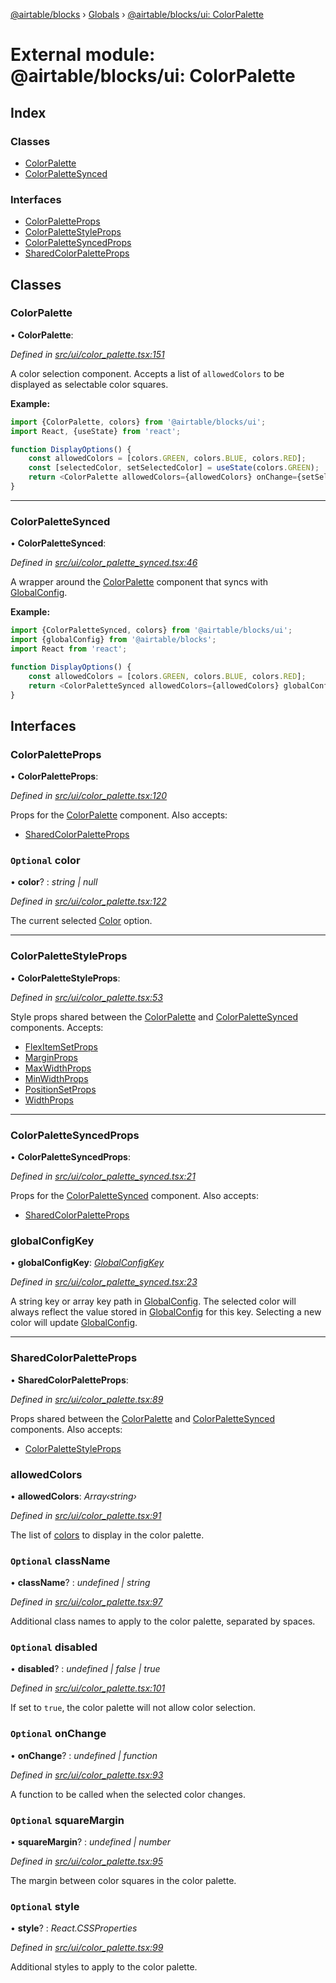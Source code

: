 [@airtable/blocks](../README.md) › [Globals](../globals.md) ›
[@airtable/blocks/ui: ColorPalette](_airtable_blocks_ui__colorpalette.md)

# External module: @airtable/blocks/ui: ColorPalette

## Index

### Classes

-   [ColorPalette](_airtable_blocks_ui__colorpalette.md#colorpalette)
-   [ColorPaletteSynced](_airtable_blocks_ui__colorpalette.md#colorpalettesynced)

### Interfaces

-   [ColorPaletteProps](_airtable_blocks_ui__colorpalette.md#colorpaletteprops)
-   [ColorPaletteStyleProps](_airtable_blocks_ui__colorpalette.md#colorpalettestyleprops)
-   [ColorPaletteSyncedProps](_airtable_blocks_ui__colorpalette.md#colorpalettesyncedprops)
-   [SharedColorPaletteProps](_airtable_blocks_ui__colorpalette.md#sharedcolorpaletteprops)

## Classes

### ColorPalette

• **ColorPalette**:

_Defined in
[src/ui/color_palette.tsx:151](https://github.com/airtable/blocks/blob/@airtable/blocks@0.0.35/packages/sdk/src/ui/color_palette.tsx#L151)_

A color selection component. Accepts a list of `allowedColors` to be displayed as selectable color
squares.

**Example:**

```js
import {ColorPalette, colors} from '@airtable/blocks/ui';
import React, {useState} from 'react';

function DisplayOptions() {
    const allowedColors = [colors.GREEN, colors.BLUE, colors.RED];
    const [selectedColor, setSelectedColor] = useState(colors.GREEN);
    return <ColorPalette allowedColors={allowedColors} onChange={setSelectedColor} />;
}
```

---

### ColorPaletteSynced

• **ColorPaletteSynced**:

_Defined in
[src/ui/color_palette_synced.tsx:46](https://github.com/airtable/blocks/blob/@airtable/blocks@0.0.35/packages/sdk/src/ui/color_palette_synced.tsx#L46)_

A wrapper around the [ColorPalette](_airtable_blocks_ui__colorpalette.md#colorpalette) component
that syncs with [GlobalConfig](_airtable_blocks__globalconfig.md#globalconfig).

**Example:**

```js
import {ColorPaletteSynced, colors} from '@airtable/blocks/ui';
import {globalConfig} from '@airtable/blocks';
import React from 'react';

function DisplayOptions() {
    const allowedColors = [colors.GREEN, colors.BLUE, colors.RED];
    return <ColorPaletteSynced allowedColors={allowedColors} globalConfigKey="displayColor" />;
}
```

## Interfaces

### ColorPaletteProps

• **ColorPaletteProps**:

_Defined in
[src/ui/color_palette.tsx:120](https://github.com/airtable/blocks/blob/@airtable/blocks@0.0.35/packages/sdk/src/ui/color_palette.tsx#L120)_

Props for the [ColorPalette](_airtable_blocks_ui__colorpalette.md#colorpalette) component. Also
accepts:

-   [SharedColorPaletteProps](_airtable_blocks_ui__colorpalette.md#sharedcolorpaletteprops)

### `Optional` color

• **color**? : _string | null_

_Defined in
[src/ui/color_palette.tsx:122](https://github.com/airtable/blocks/blob/@airtable/blocks@0.0.35/packages/sdk/src/ui/color_palette.tsx#L122)_

The current selected [Color](_airtable_blocks_ui__colors.md#color) option.

---

### ColorPaletteStyleProps

• **ColorPaletteStyleProps**:

_Defined in
[src/ui/color_palette.tsx:53](https://github.com/airtable/blocks/blob/@airtable/blocks@0.0.35/packages/sdk/src/ui/color_palette.tsx#L53)_

Style props shared between the [ColorPalette](_airtable_blocks_ui__colorpalette.md#colorpalette) and
[ColorPaletteSynced](_airtable_blocks_ui__colorpalette.md#colorpalettesynced) components. Accepts:

-   [FlexItemSetProps](_airtable_blocks_ui_system__flex_item.md#flexitemsetprops)
-   [MarginProps](_airtable_blocks_ui_system__spacing.md#marginprops)
-   [MaxWidthProps](_airtable_blocks_ui_system__dimensions.md#maxwidthprops)
-   [MinWidthProps](_airtable_blocks_ui_system__dimensions.md#minwidthprops)
-   [PositionSetProps](_airtable_blocks_ui_system__position.md#positionsetprops)
-   [WidthProps](_airtable_blocks_ui_system__dimensions.md#widthprops)

---

### ColorPaletteSyncedProps

• **ColorPaletteSyncedProps**:

_Defined in
[src/ui/color_palette_synced.tsx:21](https://github.com/airtable/blocks/blob/@airtable/blocks@0.0.35/packages/sdk/src/ui/color_palette_synced.tsx#L21)_

Props for the [ColorPaletteSynced](_airtable_blocks_ui__colorpalette.md#colorpalettesynced)
component. Also accepts:

-   [SharedColorPaletteProps](_airtable_blocks_ui__colorpalette.md#sharedcolorpaletteprops)

### globalConfigKey

• **globalConfigKey**: _[GlobalConfigKey](_airtable_blocks__globalconfig.md#globalconfigkey)_

_Defined in
[src/ui/color_palette_synced.tsx:23](https://github.com/airtable/blocks/blob/@airtable/blocks@0.0.35/packages/sdk/src/ui/color_palette_synced.tsx#L23)_

A string key or array key path in [GlobalConfig](_airtable_blocks__globalconfig.md#globalconfig).
The selected color will always reflect the value stored in
[GlobalConfig](_airtable_blocks__globalconfig.md#globalconfig) for this key. Selecting a new color
will update [GlobalConfig](_airtable_blocks__globalconfig.md#globalconfig).

---

### SharedColorPaletteProps

• **SharedColorPaletteProps**:

_Defined in
[src/ui/color_palette.tsx:89](https://github.com/airtable/blocks/blob/@airtable/blocks@0.0.35/packages/sdk/src/ui/color_palette.tsx#L89)_

Props shared between the [ColorPalette](_airtable_blocks_ui__colorpalette.md#colorpalette) and
[ColorPaletteSynced](_airtable_blocks_ui__colorpalette.md#colorpalettesynced) components. Also
accepts:

-   [ColorPaletteStyleProps](_airtable_blocks_ui__colorpalette.md#colorpalettestyleprops)

### allowedColors

• **allowedColors**: _Array‹string›_

_Defined in
[src/ui/color_palette.tsx:91](https://github.com/airtable/blocks/blob/@airtable/blocks@0.0.35/packages/sdk/src/ui/color_palette.tsx#L91)_

The list of [colors](_airtable_blocks_ui__colors.md#color) to display in the color palette.

### `Optional` className

• **className**? : _undefined | string_

_Defined in
[src/ui/color_palette.tsx:97](https://github.com/airtable/blocks/blob/@airtable/blocks@0.0.35/packages/sdk/src/ui/color_palette.tsx#L97)_

Additional class names to apply to the color palette, separated by spaces.

### `Optional` disabled

• **disabled**? : _undefined | false | true_

_Defined in
[src/ui/color_palette.tsx:101](https://github.com/airtable/blocks/blob/@airtable/blocks@0.0.35/packages/sdk/src/ui/color_palette.tsx#L101)_

If set to `true`, the color palette will not allow color selection.

### `Optional` onChange

• **onChange**? : _undefined | function_

_Defined in
[src/ui/color_palette.tsx:93](https://github.com/airtable/blocks/blob/@airtable/blocks@0.0.35/packages/sdk/src/ui/color_palette.tsx#L93)_

A function to be called when the selected color changes.

### `Optional` squareMargin

• **squareMargin**? : _undefined | number_

_Defined in
[src/ui/color_palette.tsx:95](https://github.com/airtable/blocks/blob/@airtable/blocks@0.0.35/packages/sdk/src/ui/color_palette.tsx#L95)_

The margin between color squares in the color palette.

### `Optional` style

• **style**? : _React.CSSProperties_

_Defined in
[src/ui/color_palette.tsx:99](https://github.com/airtable/blocks/blob/@airtable/blocks@0.0.35/packages/sdk/src/ui/color_palette.tsx#L99)_

Additional styles to apply to the color palette.
